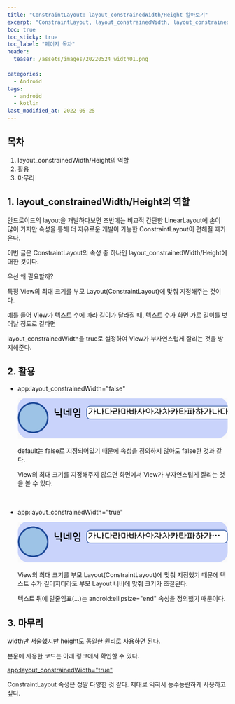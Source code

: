 ```yaml
---
title: "ConstraintLayout: layout_constrainedWidth/Height 알아보기"
excerpt: "ConstraintLayout, layout_constrainedWidth, layout_constrainedHeight"
toc: true
toc_sticky: true
toc_label: "페이지 목차"
header:
  teaser: /assets/images/20220524_width01.png

categories:
  - Android
tags:
  - android
  - kotlin
last_modified_at: 2022-05-25
---
```


## 목차

1. layout_constrainedWidth/Height의 역할
2. 활용
3. 마무리<br>

## 1. layout_constrainedWidth/Height의 역할

안드로이드의 layout을 개발하다보면 초반에는 비교적 간단한 LinearLayout에 손이 많이 가지만 속성을 통해 더 자유로운 개발이 가능한 ConstraintLayout이 편해질 때가 온다.<br>

이번 글은 ConstraintLayout의 속성 중 하나인 layout_constrainedWidth/Height에 대한 것이다.<br>

우선 왜 필요할까?<br>

특정 View의 최대 크기를 부모 Layout(ConstraintLayout)에 맞춰 지정해주는 것이다.<br>

예를 들어 View가 텍스트 수에 따라 길이가 달라질 때, 텍스트 수가 화면 가로 길이를 벗어날 정도로 길다면  

layout_constrainedWidth을 true로 설정하여 View가 부자연스럽게 잘리는 것을 방지해준다.<br>

## 2. 활용

* app:layout_constrainedWidth="false"

  <img src="/assets/images/20220525_width02.png"><br>

  default는 false로 지정되어있기 때문에 속성을 정의하지 않아도 false한 것과 같다.<br>

  View의 최대 크기를 지정해주지 않으면 화면에서 View가 부자연스럽게 잘리는 것을 볼 수 있다.<br><br><br>

* app:layout_constrainedWidth="true"

  <img src="/assets/images/20220525_width01.png"><br>
  
  View의 최대 크기를 부모 Layout(ConstraintLayout)에 맞춰 지정했기 때문에 텍스트 수가 길어지더라도 부모 Layout 너비에 맞춰 크기가 조절된다.<br>

  텍스트 뒤에 말줄임표(...)는 android:ellipsize="end" 속성을 정의했기 때문이다.<br>

## 3. 마무리

width만 서술했지만 height도 동일한 원리로 사용하면 된다.<br>

본문에 사용한 코드는 아래 링크에서 확인할 수 있다.<br>

[app:layout_constrainedWidth="true"](https://github.com/YeeunLee8245/Holo-AndroidApp/blob/ba5baf738aec8871c8fd64738f3caaf801462def/app/src/main/res/layout/item_chat_list_recycler.xml)<br>

ConstraintLayout 속성은 정말 다양한 것 같다. 제대로 익혀서 능수능란하게 사용하고싶다.<br>

